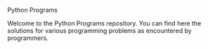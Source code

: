 Python Programs

Welcome to the Python Programs repository. You can find here the solutions for various programming problems as encountered by programmers.
